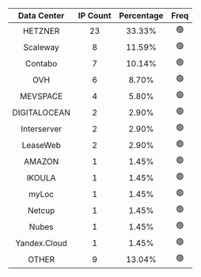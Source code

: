 | Data Center | IP Count | Percentage | Freq |
|:------------:|:--------:|:-----------:|:-----:|
| HETZNER | 23 | 33.33% | 🟢 |
| Scaleway | 8 | 11.59% | 🟢 |
| Contabo | 7 | 10.14% | 🟢 |
| OVH | 6 | 8.70% | 🟢 |
| MEVSPACE | 4 | 5.80% | 🟢 |
| DIGITALOCEAN | 2 | 2.90% | 🟢 |
| Interserver | 2 | 2.90% | 🟢 |
| LeaseWeb | 2 | 2.90% | 🟢 |
| AMAZON | 1 | 1.45% | 🟢 |
| IKOULA | 1 | 1.45% | 🟢 |
| myLoc | 1 | 1.45% | 🟢 |
| Netcup | 1 | 1.45% | 🟢 |
| Nubes | 1 | 1.45% | 🟢 |
| Yandex.Cloud | 1 | 1.45% | 🟢 |
| OTHER | 9 | 13.04% | 🟢 |